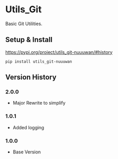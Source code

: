 # Utils_Git

Basic Git Utilities.

## Setup & Install

https://pypi.org/project/utils_git-nuuuwan/#history

```
pip install utils_git-nuuuwan
```

## Version History 

### 2.0.0
* Major Rewrite to simplify

### 1.0.1
* Added logging

### 1.0.0
* Base Version